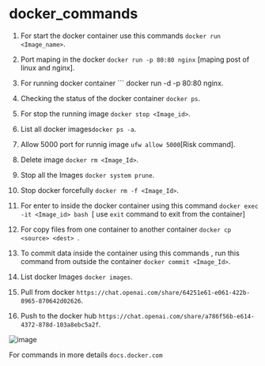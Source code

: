 # docker_commands

1. For start the docker container use this commands ``` docker run <Image_name> ```.
   
2. Port maping in the docker ``` docker run -p 80:80 nginx ``` [maping post of linux and nginx].
   
3. For running docker container ``` docker run -d -p 80:80 nginx.
   
4. Checking the status of the docker container ```docker ps```.

5. For stop the running image ```docker stop <Image_id>```.

6. List all docker images```docker ps -a```.

7. Allow 5000 port for runnig image ```ufw allow 5000```[Risk command].

8. Delete image ```docker rm <Image_Id>```.

9. Stop all the Images ``` docker system prune ```.

10. Stop docker forcefully ```docker rm -f <Image_Id>```.

11. For enter to inside the docker container using this command ```docker exec -it <Image_id> bash ```[ use ```exit``` command to exit from the container]

12. For copy files from one container to another container ```docker cp <source> <dest> ```.

13. To commit data inside the container using this commands , run this command from outside the container ```docker commit <Image_Id>```.

14. List docker Images ``` docker images ```.

15. Pull from docker ``` https://chat.openai.com/share/64251e61-e061-422b-8965-870642d02626 ```.

16. Push to the docker hub ``` https://chat.openai.com/share/a786f56b-e614-4372-878d-103a8ebc5a2f ```.

![image](https://github.com/VaibhavDabral11/docker_commands/assets/116658648/b8acfcd5-debb-43d9-85bf-c95bdd74dc8c)

For commands in more details ```docs.docker.com```
